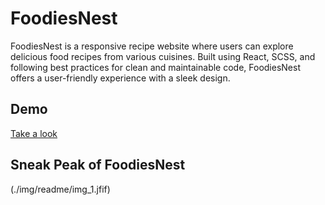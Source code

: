 # FoodiesNest

FoodiesNest is a responsive recipe website where users can explore delicious food recipes from various cuisines. Built using React, SCSS, and following best practices for clean and maintainable code, FoodiesNest offers a user-friendly experience with a sleek design.

## Demo
[Take a look](https://foodies-nest.vercel.app/)

## Sneak Peak of FoodiesNest

(./img/readme/img_1.jfif)
